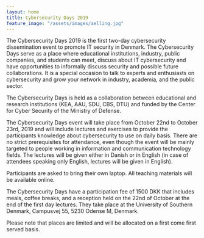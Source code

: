 ```yaml
---
layout: home
title: Cybersecurity Days 2019
feature_image: "/assets/images/aelling.jpg"
---
```


The Cybersecurity Days 2019 is the first two-day cybersecurity dissemination event
to promote IT security in Denmark. The Cybersecurity Days serve
as a place where educational institutions, industry, public companies, and
students can meet, discuss about IT cybersecurity and have opportunities to
informally discuss security and possible future collaborations. It is a 
special occasion to talk to experts
and enthusiasts on cybersecurity and grow your network in industry,
academia, and the public sector.

The Cybersecurity Days is held as a collaboration between educational and
research institutions (KEA, AAU, SDU, CBS, DTU) and funded by
the Center for Cyber ​​Security of the Ministry of Defense.

The Cybersecurity Days event will take place from October 22nd to October 23rd,
2019 and will include lectures and exercises to provide the participants knowledge about
cybersecurity to use on daily basis. There are no strict prerequisites for
attendance, even though the event will be mainly targeted to people working
in information and communication technology fields.
The lectures will be given either in Danish or in English (in case
of attendees speaking only English, lectures will be given in English).

Participants are asked to bring their own laptop.
All teaching materials will be available online.

The Cybersecurity Days have a participation fee of 1500 DKK that includes meals,
coffee breaks, and a reception held on the 22nd of October at the end of the
first day lectures. They take place at the University of Southern Denmark, Campusvej 55, 5230 Odense M, Denmark.

Please note that places are limited and will be allocated on a first come first served basis.